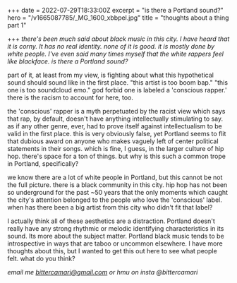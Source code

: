 +++
date = 2022-07-29T18:33:00Z
excerpt = "is there a Portland sound?"
hero = "/v1665087785/_MG_1600_xbbpel.jpg"
title = "thoughts about a thing part 1"

+++
_there's been much said about black music in this city. I have heard that it is corny. It has no real identity. none of it is good. it is mostly done by white people. I've even said many times myself that the white rappers feel like blackface. is there a Portland sound?_

part of it, at least from my view, is fighting about what this hypothetical sound should sound like in the first place. "this artist is too boom bap." "this one is too soundcloud emo." god forbid one is labeled a 'conscious rapper.' there is the racism to account for here, too.

the 'conscious' rapper is a myth perpetuated by the racist view which says that rap, by default, doesn't have anything intellectually stimulating to say. as if any other genre, ever, had to prove itself against intellectualism to be valid in the first place. this is very obviously false, yet Portland seems to flit that dubious award on anyone who makes vaguely left of center political statements in their songs. which is fine, I guess, in the larger culture of hip hop. there's space for a ton of things. but why is this such a common trope in Portland, specifically?

we know there are a lot of white people in Portland, but this cannot be not the full picture. there is a black community in this city. hip hop has not been so underground for the past \~50 years that the only moments which caught the city's attention belonged to the people who love the 'conscious' label. when has there been a big artist from this city who didn't fit that label?

I actually think all of these aesthetics are a distraction. Portland doesn't really have any strong rhythmic or melodic identifying characteristics in its sound. Its more about the subject matter. Portland black music tends to be introspective in ways that are taboo or uncommon elsewhere. I have more thoughts about this, but I wanted to get this out here to see what people felt. what do you think?

_email me bittercamari@gmail.com or hmu on insta @bittercamari_
